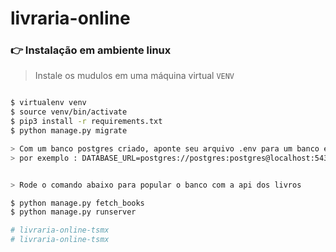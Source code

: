 # livraria-online

### 👉 Instalação em ambiente linux

> Instale os mudulos em uma máquina virtual `VENV`

```bash

$ virtualenv venv
$ source venv/bin/activate
$ pip3 install -r requirements.txt
$ python manage.py migrate

> Com um banco postgres criado, aponte seu arquivo .env para um banco existente
> por exemplo : DATABASE_URL=postgres://postgres:postgres@localhost:5432/livraria-online


> Rode o comando abaixo para popular o banco com a api dos livros

$ python manage.py fetch_books
$ python manage.py runserver

# livraria-online-tsmx
# livraria-online-tsmx
